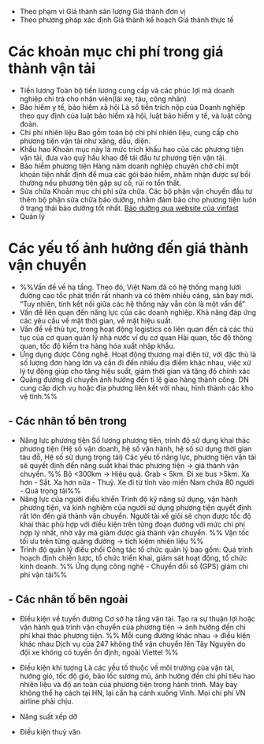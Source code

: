 - Theo phạm vi
  Giá thành sản lượng
  Giá thành đơn vị
- Theo phương pháp xác định
  Giá thành kế hoạch
  Giá thành thực tế
# Các khoản mục chi phí trong giá thành vận tải
- Tiền lương
Toàn bộ tiền lương cung cấp và các phúc lợi mà doanh nghiệp chi trả cho nhân viên(lái xe, tàu, công nhân)
- Bảo hiểm y tế, bảo hiểm xã hội
Là số tiền trích nộp của Doanh nghiệp theo quy định của luật bảo hiểm xã hội, luật bảo hiểm y tế, và luật công đoàn.
- Chi phí nhiên liệu
Bao gồm toàn bộ chi phí nhiên liệu, cung cấp cho phương tiện vận tải như xăng, dầu, diện.
- Khẩu hao
Khoản mục này là mức trích khấu hao của các phương tiện vận tải, đưa vào quỹ hấu khao để tái đầu tư phương tiện vận tải.
- Bảo hiểm phương tiện
Hàng năm doanh nghiệp chuyên chở chi một khoản tiện nhất định để mua các gói bảo hiểm, nhằm nhận được sự bồi thường nếu phương tiện gặp sự cố, rủi ro tổn thất.
- Sửa chữa
Khoản mục chi phí sửa chữa. Các bộ phận vận chuyển đầu tư thêm bộ phận sửa chữa bảo dưỡng, nhằm đảm bảo cho phương tiện luôn ở trạng thái bảo dưỡng tốt nhất.
 [Bảo dưỡng qua website của vinfast](https://vinfast.vn/dien-dan/thao-luan/cach-kiem-tra-qua-trinh-sua-chua-bao-duong-xe-o-to-dien-vinfast-qua-ung-dung-vinfast/)
- Quản lý
# Các yếu tố ảnh hưởng đến giá thành vận chuyển
- %%Vấn đề về hạ tầng. Theo đó, Việt Nam đã có hệ thống mạng lưới đường cao tốc phát triển rất nhanh và có thêm nhiều cảng, sân bay mới. “Tuy nhiên, tính kết nối giữa các hệ thống này vẫn còn là một vấn đề”
- Vấn đề liên quan đến năng lực của các doanh nghiệp. Khả năng đáp ứng các yêu cầu về mặt thời gian, về mặt hiệu suất.
- Vấn đề về thủ tục, trong hoạt động logistics có liên quan đến cả các thủ tục của cơ quan quản lý nhà nước ví dụ cơ quan Hải quan, tốc độ thông quan, tốc độ kiểm tra hàng hóa xuất nhập khẩu.
- Ứng dụng được Công nghệ. Hoạt động thương mại điện tử, với đặc thù là số lượng đơn hàng lớn và cần đi đến nhiều địa điểm khác nhau, việc xử lý tự động giúp cho tăng hiệu suất, giảm thời gian và tăng độ chính xác
- Quãng đường di chuyển ảnh hưởng đến tỉ lệ giao hàng thành công. DN cung cấp dịch vụ hoặc địa phương liên kết với nhau, hình thành các kho vệ tinh.%%
## - Các nhân tố bên trong 
- Năng lực phương tiện
  Số lượng phương tiện, trình độ sử dụng khai thác phương tiện (Hệ số vận doanh, hệ số vận hành, hệ số sử dụng thời gian tàu đỗ, Hệ số sử dụng trọng tải) Các yếu tố năng lực, phương tiện vận tải sẽ quyết định đến năng suất khai thác phương tiện -> giá thành vận chuyển.
 %% Bộ <300km -> Hiệu quả. Grab < 5km. Đi xe bus >5km. Xa hơn - Sắt. Xa hơn nữa - Thuỷ.
 Xe đi từ tỉnh vào miền Nam chứa 80 người - Quá trọng tải%%
- Năng lực của người điều khiển
	Trình độ kỹ năng sử dụng, vận hành phương tiện, và kinh nghiệm của người sử dụng phương tiện quyết định rất lớn đến giá thành vận chuyển. Người tài xế giỏi sẽ chọn được tốc độ khai thác phù hợp với điều kiện trên từng đoạn đường với mức chi phí hợp lý nhất, nhờ vậy mà giảm được giá thành vận chuyển. 
	%% Vận tốc tối ưu trên từng quãng đường -> tích kiệm nhiên liệu %%
- Trình độ quản lý điều phối
  Công tác tổ chức quản lý bao gồm: Quá trình hoạch định chiến lược, tổ chức triển khai, giám sát hoạt động, tổ chức kinh doanh. 
  %% Ứng dụng công nghệ - Chuyển đổi số (GPS) giảm chi phí vận tải%%
## - Các nhân tố bên ngoài
  - Điều kiện về tuyến đường
    Cơ sở hạ tầng vận tải. Tạo ra sự thuận lợi hoặc vận hành quá trình vận chuyển của phương tiện -> ảnh hưởng đến chi phí khai thác phương tiện. 
    %% Mỗi cung đường khác nhau -> điều kiện khác nhau
    Dịch vụ của 247 không thể vận chuyển lên Tây Nguyên do đội xe không có tuyến ổn định, ngoài Viettel %%
  - Điều kiện khí tượng
    Là các yếu tố thuộc về môi trường của vận tải, hướng gió, tốc độ gió, bão lốc sương mù, ảnh hưởng đến chi phí tiêu hao nhiên liệu và độ an toàn của phương tiện trong hành trình. 
    Máy bay không thể hạ cách tại HN, lại cần hạ cánh xuống Vinh. Mọi chi phí VN airline phải chịu.
  - Năng suất xếp dỡ
    
  - Điều kiện thuỷ văn